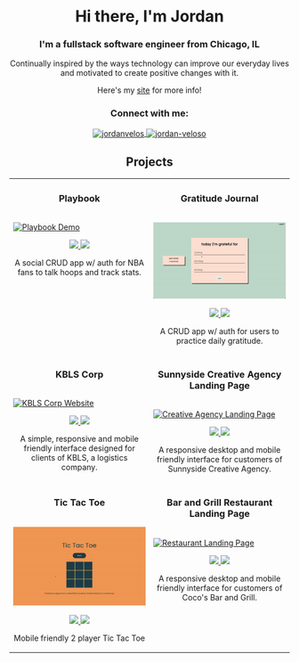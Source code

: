 <h1 align="center">Hi there, I'm Jordan</h1>
<h3 align="center">I'm a fullstack software engineer from Chicago, IL</h3>

<p align="center">Continually inspired by the ways technology can improve our everyday lives and motivated to create positive changes with it.</p>

<p align="center">Here's my <a href="https://jordan-veloso.netlify.app" target="_blank">site</a> for more info!</p>

<h3 align="center">Connect with me:</h3>
<p align="center">
  <a href="https://twitter.com/JordanRVeloso" target="blank">
    <img align="center" src="https://raw.githubusercontent.com/rahuldkjain/github-profile-readme-generator/master/src/images/icons/Social/twitter.svg" alt="jordanvelos" height="30" width="40" />
    </a>
  <a href="https://linkedin.com/in/jordan-veloso" target="blank">
    <img align="center" src="https://raw.githubusercontent.com/rahuldkjain/github-profile-readme-generator/master/src/images/icons/Social/linked-in-alt.svg" alt="jordan-veloso" height="30" width="40" />
  </a>
</p>

<!--Project Section -->
<h2 align="center">Projects</h2>
<div align="center">
<table>
  <tr>
    <td width="50%" valign="top">
      <h3 align="center" color="white">Playbook</h3>
      <br />
      <a href='https://playbook-fullstack-app.herokuapp.com/' target="_blank">
        <img src="https://media.giphy.com/media/zXmrOrziKNBWcXBrFr/giphy.gif" alt="Playbook Demo" height="auto" width="100%" />
      </a>
      <br />
      <p align="center">
        <a href="https://github.com/jrveloso/playbook_app" target="_blank">
          <img src="https://img.shields.io/badge/Code-lightgrey?style=for-the-badge&logo=github"/>
        </a>  
        <a href="https://playbook-fullstack-app.herokuapp.com/" target="_blank">
          <img src="https://img.shields.io/badge/-website-green?style=for-the-badge&color=005da8"/>
        </a>
      </p>
      <p align="center">A social CRUD app w/ auth for NBA fans to talk hoops and track stats.</p>
    </td>
    <td width="50%" valign="top">
      <h3 align="center" color="white">Gratitude Journal</h3>
      <br />
      <a href='https://gratitude-journal-crud-auth.herokuapp.com/' target="_blank">
        <img src="gratitude-journal.gif" alt="Gratitude Journal Demo" height="auto" width="100%" />
      </a>
      <br />
      <p align="center">
        <a href="https://github.com/jrveloso/gratitude-journal-CRUD-Auth-app" target="_blank">
          <img src="https://img.shields.io/badge/Code-lightgrey?style=for-the-badge&logo=github"/>
        </a>  
        <a href="https://gratitude-journal-crud-auth.herokuapp.com/" target="_blank">
          <img src="https://img.shields.io/badge/-website-green?style=for-the-badge&color=005da8"/>
        </a>
      </p>
      <p align="center">A CRUD app w/ auth for users to practice daily gratitude.</p>
    </td>
  <tr>
    <td width="50%" valign="top">
      <h3 align="center" color="white">KBLS Corp</h2>
      <br />
      <a href='https://test-kruz.netlify.app/' target="_blank">
        <img src="https://media.giphy.com/media/ePJgVmul7o4hSG2kPR/giphy.gif" alt="KBLS Corp Website" height="auto" width="100%" />
      </a>
      <br />
      <p align="center">
        <a href="https://github.com/jrveloso/kbls" target="_blank">
          <img src="https://img.shields.io/badge/Code-lightgrey?style=for-the-badge&logo=github"/>
        </a>  
        <a href="https://test-kruz.netlify.app/" target="_blank">
          <img src="https://img.shields.io/badge/-website-green?style=for-the-badge&color=005da8"/>
        </a>
      </p>
      <p align="center">A simple, responsive and mobile friendly interface designed for clients of KBLS, a logistics company.</p>
    </td>
    <td width="50%" valign="top">
      <h3 align="center" color="white">Sunnyside Creative Agency Landing Page</h3>
      <br />
      <a href='https://sunnyside-creatives-agency-challenge.netlify.app/' target="_blank">
        <img src="sunnyside.gif" alt="Creative Agency Landing Page" height="auto" width="100%" />
      </a>
      <br />
      <p align="center">
        <a href="https://github.com/jrveloso/sunnyside-landing-page" target="_blank">
          <img src="https://img.shields.io/badge/Code-lightgrey?style=for-the-badge&logo=github"/>
        </a>  
        <a href="https://sunnyside-creatives-agency-challenge.netlify.app/" target="_blank">
          <img src="https://img.shields.io/badge/-website-green?style=for-the-badge&color=005da8"/>
        </a>
      </p>
      <p align="center">A responsive desktop and mobile friendly interface for customers of Sunnyside Creative Agency.</p>
    </td>
  <tr>
    <td width="50%" valign="top">
      <h3 align="center" color="white">Tic Tac Toe</h3>
      <br />
      <a href='https://tictactoebattle.netlify.app/' target="_blank">
        <img src="tictactoe.gif" alt="tic tac toe board" height="auto" width="100%" />
      </a>
      <br />
      <p align="center">
        <a href="https://github.com/jrveloso/tic-tac-toe/tree/main" target="_blank">
          <img src="https://img.shields.io/badge/Code-lightgrey?style=for-the-badge&logo=github"/>
        </a>  
        <a href="https://tictactoebattle.netlify.app/" target="_blank">
          <img src="https://img.shields.io/badge/-website-green?style=for-the-badge&color=005da8"/>
        </a>
      </p>
      <p align="center">Mobile friendly 2 player Tic Tac Toe</p>
    </td>
    <td width="50%" valign="top">
      <h3 align="center" color="white">Bar and Grill Restaurant Landing Page</h2>
      <br />
      <a href='https://cocos-bar-and-grill-restaurant.netlify.app/' target="_blank">
        <img src="restaurant.gif" alt="Restaurant Landing Page" height="auto" width="100%" />
      </a>
      <br />
      <p align="center">
        <a href="https://github.com/jrveloso/restaurant-landing-page" target="_blank">
          <img src="https://img.shields.io/badge/Code-lightgrey?style=for-the-badge&logo=github"/>
        </a>  
        <a href="https://cocos-bar-and-grill-restaurant.netlify.app/" target="_blank">
          <img src="https://img.shields.io/badge/-website-green?style=for-the-badge&color=005da8"/>
        </a>
      </p>
      <p align="center">A responsive desktop and mobile friendly interface for customers of Coco's Bar and Grill.</p>
    </td>
  <tr>
<!---- coming
<td width="50%">
<h3 align="center" color="white">Coming Soon</h2>
<div align="center" >  
<a href='#'>
<img src="tianyi-ma-WiONHd_zYI4-unsplash.jpg" alt="Photo by Tianyi Ma on Unsplash" height="auto" width="100%" />
</a>
<br>
<br>
<p>
<a href="https://www.google.com" target="_blank">
<img src="https://img.shields.io/badge/Code-lightgrey?style=for-the-badge&logo=github"/>
</a>  
<a href="https://www.google.com" target="_blank">
<img src="https://img.shields.io/badge/-website-green?style=for-the-badge&color=005da8"/>
</a>
</p>
<p><strong></strong> - </p>
</div>
---->
</table>
